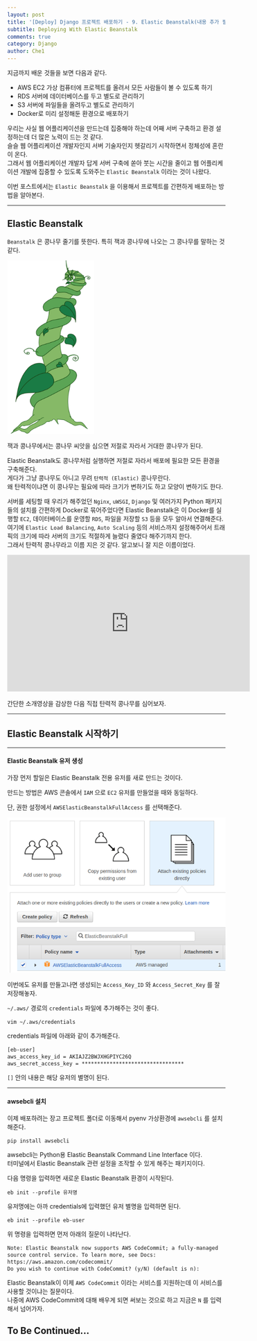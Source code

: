 ```yaml
---
layout: post
title: '[Deploy] Django 프로젝트 배포하기 - 9. Elastic Beanstalk(내용 추가 필요)'
subtitle: Deploying With Elastic Beanstalk
comments: true
category: Django
author: Che1
---
```


지금까지 배운 것들을 보면 다음과 같다.

- AWS EC2 가상 컴퓨터에 프로젝트를 올려서 모든 사람들이 볼 수 있도록 하기
- RDS 서버에 데이터베이스를 두고 별도로 관리하기
- S3 서버에 파일들을 올려두고 별도로 관리하기
- Docker로 미리 설정해둔 환경으로 배포하기

우리는 사실 웹 어플리케이션을 만드는데 집중해야 하는데 어째 서버 구축하고 환경 설정하는데 더 많은 노력이 드는 것 같다.  
슬슬 웹 어플리케이션 개발자인지 서버 기술자인지 헷갈리기 시작하면서 정체성에 혼란이 온다.  
그래서 웹 어플리케이션 개발자 답게 서버 구축에 쏟아 붓는 시간을 줄이고 웹 어플리케이션 개발에 집중할 수 있도록 도와주는 `Elastic Beanstalk` 이라는 것이 나왔다.

이번 포스트에서는 `Elastic Beanstalk` 을 이용해서 프로젝트를 간편하게 배포하는 방법을 알아본다.  
- - -

## Elastic Beanstalk

`Beanstalk` 은 콩나무 줄기를 뜻한다. 특히 잭과 콩나무에 나오는 그 콩나무를 말하는 것 같다.  

<img width="200px" src="/img/AWS_deploy/beanstalk.png" style="box-shadow:none;"> 

잭과 콩나무에서는 콩나무 씨앗을 심으면 저절로 자라서 거대한 콩나무가 된다.  

Elastic Beanstalk도 콩나무처럼 실행하면 저절로 자라서 배포에 필요한 모든 환경을 구축해준다.  
게다가 그냥 콩나무도 아니고 무려 `탄력적 (Elastic)` 콩나무란다.  
왜 탄력적이냐면 이 콩나무는 필요에 따라 크기가 변하기도 하고 모양이 변하기도 한다.  

서버를 세팅할 때 우리가 해주었던 `Nginx`, `uWSGI`, `Django` 및 여러가지 Python 패키지 들의 설치를 간편하게 Docker로 묶어주었다면 Elastic Beanstalk은 이 Docker를 실행할 `EC2`, 데이터베이스를 운영할 `RDS`, 파일을 저장할 `S3` 등을 모두 알아서 연결해준다. 
여기에 `Elastic Load Balancing`, `Auto Scaling` 등의 서비스까지 설정해주어서 트래픽의 크기에 따라 서버의 크기도 적절하게 늘렸다 줄였다 해주기까지 한다.  
그래서 탄력적 콩나무라고 이름 지은 것 같다. 알고보니 잘 지은 이름이었다.  

<iframe width="560" height="315" src="https://www.youtube.com/embed/SrwxAScdyT0" frameborder="0" allowfullscreen></iframe>

간단한 소개영상을 감상한 다음 직접 탄력적 콩나무를 심어보자.  

- - -

## Elastic Beanstalk 시작하기

- - -

#### Elastic Beanstalk 유저 생성

가장 먼저 할일은 Elastic Beanstalk 전용 유저를 새로 만드는 것이다.  

만드는 방법은 AWS 콘솔에서 `IAM` 으로 `EC2` 유저를 만들었을 때와 동일하다.  

단, 권한 설정에서 `AWSElasticBeanstalkFullAccess` 를 선택해준다.  

<img width="600px" src="/img/AWS_deploy/EB/ebfull.png">  

이번에도 유저를 만들고나면 생성되는 `Access_Key_ID` 와 `Access_Secret_Key` 를 잘 저장해놓자.  

`~/.aws/` 경로의 `credentials` 파일에 추가해주는 것이 좋다.  

```
vim ~/.aws/credentials
```

credentials 파일에 아래와 같이 추가해준다.

```
[eb-user]
aws_access_key_id = AKIAJZ2BWJXHGPIYC26Q
aws_secret_access_key = *********************************
```

`[]` 안의 내용은 해당 유저의 별명이 된다.  

- - -

#### awsebcli 설치

이제 배포하려는 장고 프로젝트 폴더로 이동해서 pyenv 가상환경에 `awsebcli` 를 설치해준다.

```
pip install awsebcli
```

awsebcli는 Python용 Elastic Beanstalk Command Line Interface 이다.  
터미널에서 Elastic Beanstalk 관련 설정을 조작할 수 있게 해주는 패키지이다.  

다음 명령을 입력하면 새로운 Elastic Beanstalk 환경이 시작된다.

```
eb init --profile 유저명
```

유저명에는 아까 credentials에 입력했던 유저 별명을 입력하면 된다.  

```
eb init --profile eb-user
```

위 명령을 입력하면 먼저 아래의 질문이 나타난다.

```
Note: Elastic Beanstalk now supports AWS CodeCommit; a fully-managed source control service. To learn more, see Docs: https://aws.amazon.com/codecommit/
Do you wish to continue with CodeCommit? (y/N) (default is n): 
```

Elastic Beanstalk이 이제 `AWS CodeCommit` 이라는 서비스를 지원하는데 이 서비스를 사용할 것이냐는 질문이다.  
나중에 AWS CodeCommit에 대해 배우게 되면 써보는 것으로 하고 지금은 `N` 를 입력해서 넘어가자.  

## To Be Continued...
